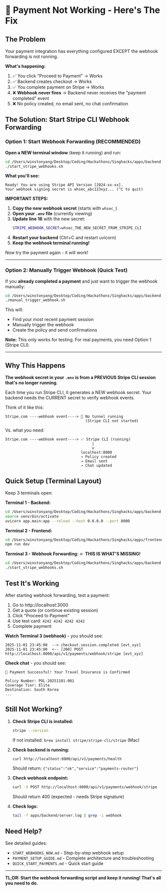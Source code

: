 # 🚨 Payment Not Working - Here's The Fix

## The Problem

Your payment integration has everything configured EXCEPT the webhook forwarding is not running.

**What's happening:**
1. ✅ You click "Proceed to Payment" → Works
2. ✅ Backend creates checkout → Works  
3. ✅ You complete payment on Stripe → Works
4. ❌ **Webhook never fires** → Backend never receives the "payment completed" event
5. ❌ No policy created, no email sent, no chat confirmation

## The Solution: Start Stripe CLI Webhook Forwarding

### Option 1: Start Webhook Forwarding (RECOMMENDED)

**Open a NEW terminal window** (keep it running) and run:

```bash
cd /Users/winstonyang/Desktop/Coding/Hackathons/Singhacks/apps/backend
./start_stripe_webhooks.sh
```

**What you'll see:**
```
Ready! You are using Stripe API Version [2024-xx-xx]. 
Your webhook signing secret is whsec_abc123xyz... (^C to quit)
```

**IMPORTANT STEPS:**

1. **Copy the new webhook secret** (starts with `whsec_`)
2. **Open your `.env` file** (currently viewing)
3. **Update line 16** with the new secret:
   ```bash
   STRIPE_WEBHOOK_SECRET=whsec_THE_NEW_SECRET_FROM_STRIPE_CLI
   ```
4. **Restart your backend** (Ctrl+C and restart uvicorn)
5. **Keep the webhook terminal running!**

Now try the payment again - it will work!

---

### Option 2: Manually Trigger Webhook (Quick Test)

If you **already completed a payment** and just want to trigger the webhook manually:

```bash
cd /Users/winstonyang/Desktop/Coding/Hackathons/Singhacks/apps/backend
./manual_trigger_webhook.sh
```

This will:
- Find your most recent payment session
- Manually trigger the webhook
- Create the policy and send confirmations

**Note:** This only works for testing. For real payments, you need Option 1 (Stripe CLI).

---

## Why This Happens

**The webhook secret in your `.env` is from a PREVIOUS Stripe CLI session that's no longer running.**

Each time you run Stripe CLI, it generates a NEW webhook secret. Your backend needs the CURRENT secret to verify webhook events.

Think of it like this:
```
Stripe.com ----webhook event----> 🚫 No tunnel running
                                    (Stripe CLI not started)
```

Vs. what you need:
```
Stripe.com ----webhook event----> ✅ Stripe CLI (running)
                                       |
                                       v
                                  localhost:8000
                                  → Policy created
                                  → Email sent
                                  → Chat updated
```

## Quick Setup (Terminal Layout)

Keep 3 terminals open:

**Terminal 1 - Backend:**
```bash
cd /Users/winstonyang/Desktop/Coding/Hackathons/Singhacks/apps/backend
source venv/bin/activate
uvicorn app.main:app --reload --host 0.0.0.0 --port 8000
```

**Terminal 2 - Frontend:**
```bash
cd /Users/winstonyang/Desktop/Coding/Hackathons/Singhacks/apps/frontend
npm run dev
```

**Terminal 3 - Webhook Forwarding:** ← **THIS IS WHAT'S MISSING!**
```bash
cd /Users/winstonyang/Desktop/Coding/Hackathons/Singhacks/apps/backend
./start_stripe_webhooks.sh
```

## Test It's Working

After starting webhook forwarding, test a payment:

1. Go to http://localhost:3000
2. Get a quote (or continue existing session)
3. Click "Proceed to Payment"
4. Use test card: `4242 4242 4242 4242`
5. Complete payment

**Watch Terminal 3 (webhook)** - you should see:
```
2025-11-01 23:45:00  --> checkout.session.completed [evt_xyz]
2025-11-01 23:45:00  <-- [200] POST http://localhost:8000/api/v1/payments/webhook/stripe [evt_xyz]
```

**Check chat** - you should see:
```
🎉 Payment Successful! Your Travel Insurance is Confirmed

Policy Number: POL-20251101-001
Coverage Tier: Elite
Destination: South Korea
...
```

## Still Not Working?

1. **Check Stripe CLI is installed:**
   ```bash
   stripe --version
   ```
   If not installed: `brew install stripe/stripe-cli/stripe` (Mac)

2. **Check backend is running:**
   ```bash
   curl http://localhost:8000/api/v1/payments/health
   ```
   Should return: `{"status":"ok","service":"payments-router"}`

3. **Check webhook endpoint:**
   ```bash
   curl -X POST http://localhost:8000/api/v1/payments/webhook/stripe
   ```
   Should return 400 (expected - needs Stripe signature)

4. **Check logs:**
   ```bash
   tail -f apps/backend/server.log | grep -i webhook
   ```

## Need Help?

See detailed guides:
- `START_WEBHOOKS_NOW.md` - Step-by-step webhook setup
- `PAYMENT_SETUP_GUIDE.md` - Complete architecture and troubleshooting
- `QUICK_START_PAYMENTS.md` - Quick start guide

---

**TL;DR: Start the webhook forwarding script and keep it running! That's all you need to do.**

